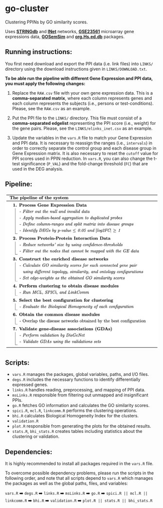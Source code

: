 # go-cluster
Clustering PPINs by GO similarity scores.

Uses [**STRINGdb**](https://string-db.org/) and [**INet**](https://journals.plos.org/plosone/article?id=10.1371/journal.pone.0190029) networks, [**GSE23561**](https://www.ncbi.nlm.nih.gov/geo/query/acc.cgi?acc=GSE23561) microarray gene expressions data, [**GOSemSim**](https://bioconductor.org/packages/release/bioc/vignettes/GOSemSim/inst/doc/GOSemSim.html) and [**org.Hs.ed.db**](https://bioconductor.org/packages/release/data/annotation/manuals/org.Hs.eg.db/man/org.Hs.eg.db.pdf) packages.

## Running instructions:
You first need download and export the PPI data (i.e. link files) into ``LINKS/`` directory using the download instructions given in ``LINKS/DOWNLOAD.txt``.

**To be able run the pipeline with different Gene Expression and PPI data, you must apply the following changes:**

1) Replace the ``RAW.csv`` file with your own gene expression data. This is a **comma-separated matrix**, where each column represents genes and each column represents the subjects (i.e., persons or test-conditions). Please, see the ``RAW.csv`` as an example.

2) Put the PPI file to the ``LINKS/`` directory. This file must consist of a **comma-separated edgelist** representing the PPI score (i.e., weight) for the gene pairs. Please, see the ``LINKS/elinks_inet.csv`` as an example.

3) Update the variables in the ``vars.R`` file to match your Gene Expression and PPI data. It is necessary to reassign the ranges (i.e., ``intervals``) in order to correctly separate the control group and each disease group in Gene Expression matrix. It is also necessary to reset the ``cutoff`` value for PPI scores used in PPIN reduction. In ``vars.R``, you can also change the t-test significance (``P_VAL``) and the fold-change threshold (``FC``) that are used in the DEG analysis.


## Pipeline:

<a target="_blank" rel="noopener noreferrer" href="https://raw.githubusercontent.com/smtnkc/go-cluster/master/pipeline.png"><img src="https://raw.githubusercontent.com/smtnkc/go-cluster/master/pipeline.png" alt="Pipeline" width="600px"></a>

## Scripts:

* ``vars.R`` manages the packages, global variables, paths, and I/O files.
* ``degs.R`` includes the necessary functions to identify differentially expressed genes.
* ``links.R`` handles reading, preprocessing, and mapping of PPI data.
* ``msLinks.R`` responsible from filtering out unmapped and insignificant PPIs.
* ``go.R`` fetches GO information and calculates the GO similarity scores.
* ``spici.R``, ``mcl.R``, ``linkcomm.R`` performs the clustering operations.
* ``bhi.R`` calculates Biological Homogeneity Index for the clusters.
* ``validation.R`` 
* ``plot.R`` responsible from generating the plots for the obtained results.
* ``stats.R``, ``bhi_stats.R`` creates tables including statistics about the clustering or validation.


## Dependencies:
It is highly recommended to install all packages required in the ``vars.R`` file.

To overcome possible dependency problems, please run the scripts in the following order, and note that all scripts depend to ``vars.R`` which manages the packages as well as the global paths, files, and variables:

``vars.R`` :arrow_right: ``degs.R`` :arrow_right: ``links.R`` :arrow_right: ``msLinks.R`` :arrow_right: ``go.R`` :arrow_right: ``spici.R || mcl.R || linkcomm.R`` :arrow_right: ``bhi.R`` :arrow_right: ``validation.R`` :arrow_right: ``plot.R || stats.R || bhi_stats.R``
